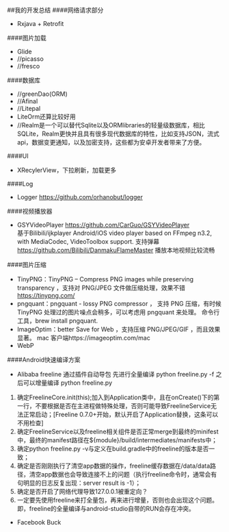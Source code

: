 ##我的开发总结
####网络请求部分
* Rxjava + Retrofit

####图片加载
* Glide
* //picasso
* //fresco

####数据库
* //greenDao(ORM)
* //Afinal
* //Litepal
* LiteOrm还算比较好用
* //Realm是一个可以替代Sqlite以及ORMlibraries的轻量级数据库，相比SQLite，Realm更快并且具有很多现代数据库的特性，比如支持JSON，流式api，数据变更通知，以及加密支持，这些都为安卓开发者带来了方便。

####UI
* XRecylerView，下拉刷新，加载更多

####Log
* Logger https://github.com/orhanobut/logger

####视频播放器
* GSYVideoPlayer https://github.com/CarGuo/GSYVideoPlayer   
基于Bilibili/ijkplayer
Android/iOS video player based on FFmpeg n3.2, with MediaCodec, VideoToolbox support.
支持弹幕 https://github.com/Bilibili/DanmakuFlameMaster
播放本地视频比较流畅

####图片压缩
* TinyPNG：TinyPNG – Compress PNG images while preserving transparency ，支持对 PNG/JPEG 文件做压缩处理，效果不错  https://tinypng.com/
* pngquant：pngquant - lossy PNG compressor ， 支持 PNG 压缩，有时候 TinyPNG 处理过的图片噪点会稍多，可以考虑用 pngquant 来处理。
命令行工具，brew install pngquant.
* ImageOptim：better Save for Web ，支持压缩 PNG/JPEG/GIF ，而且效果显著。
mac 客户端https://imageoptim.com/mac
* WebP

####Android快速编译方案
* Alibaba freeline
通过插件自动导包
先进行全量编译 python freeline.py -f
之后可以增量编译 python freeline.py
1. 确定FreelineCore.init(this);加入到Application类中，且在onCreate()下的第一行，不要根据是否在主进程做特殊处理，否则可能导致FreelineService无法正常启动；[Freeline 0.7.0+开始，默认开启了Application替换，这条可以不用检查]
2. 确定FreelineService以及freeline相关组件是否正常merge到最终的minifest中，最终的manifest路径在${module}/build/intermediates/manifests中；
3. 确定python freeline.py -v与定义在build.gradle中的freeline的版本是否一致；
4. 确定是否刚刚执行了清空app数据的操作，freeline缓存数据在/data/data路径，清空app数据也会导致连接不上的问题（执行freeline命令时，通常会有句明显的日志反复出现：server result is -1）；
5. 确定是否开启了网络代理导致127.0.0.1被重定向？
6. 一定要先使用freeline来打全量包，再来进行增量，否则也会出现这个问题。即，freeline的全量编译与android-studio自带的RUN会存在冲突。
* Facebook Buck